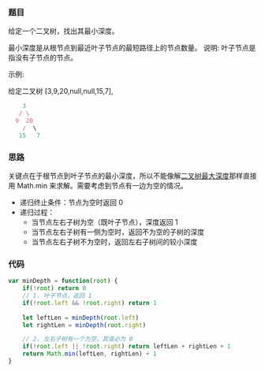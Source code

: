 ### 题目
给定一个二叉树，找出其最小深度。

最小深度是从根节点到最近叶子节点的最短路径上的节点数量。
说明: 叶子节点是指没有子节点的节点。

示例:

给定二叉树 [3,9,20,null,null,15,7],
```js
    3
   / \
  9  20
    /  \
   15   7
```

### 思路
关键点在于根节点到叶子节点的最小深度，所以不能像解[二叉树最大深度](./二叉树的最大深度.md)那样直接用 Math.min 来求解。需要考虑到节点有一边为空的情况。
- 递归终止条件：节点为空时返回 0
- 递归过程：
  - 当节点左右子树为空（既叶子节点），深度返回 1
  - 当节点左右子树有一侧为空时，返回不为空的子树的深度
  - 当节点左右子树不为空时，返回左右子树间的较小深度

### 代码
```js
var minDepth = function(root) {    
    if(!root) return 0
    // 1. 叶子节点，返回 1
    if(!root.left && !root.right) return 1
    
    let leftLen = minDepth(root.left)
    let rightLen = minDepth(root.right)

    // 2. 左右子树有一个为空，其值必为 0
    if(!root.left || !root.right) return leftLen + rightLen + 1
    return Math.min(leftLen, rightLen) + 1
}
```

